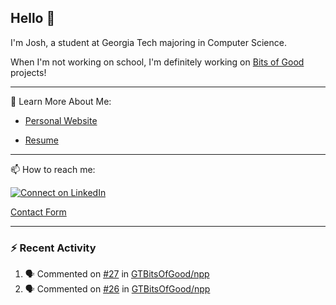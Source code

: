 ## Hello 👋

I'm Josh, a student at Georgia Tech majoring in Computer Science.

When I'm not working on school, I'm definitely working on [Bits of Good](https://bitsofgood.org) projects!

---

📖 Learn More About Me:

* [Personal Website](https://mcfarl.in)

* [Resume](https://www.dropbox.com/s/xak4fdv0h2ghhhy/JoshuaMcFarlin_Resume.pdf?dl=0)

---

📫 How to reach me:

[![Connect on LinkedIn](https://img.shields.io/badge/--linkedin?label=LinkedIn&logo=LinkedIn&style=social)](https://www.linkedin.com/in/joshmcfarlin)

[Contact Form](https://mcfarl.in/contact)

---

### :zap: Recent Activity

<!--START_SECTION:activity-->
1. 🗣 Commented on [#27](https://github.com/GTBitsOfGood/npp/issues/27) in [GTBitsOfGood/npp](https://github.com/GTBitsOfGood/npp)
2. 🗣 Commented on [#26](https://github.com/GTBitsOfGood/npp/issues/26) in [GTBitsOfGood/npp](https://github.com/GTBitsOfGood/npp)
<!--END_SECTION:activity-->
